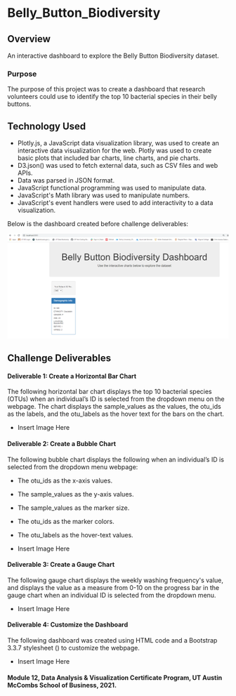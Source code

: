 # Belly_Button_Biodiversity

## Overview

An interactive dashboard to explore the Belly Button Biodiversity dataset.

### Purpose

The purpose of this project was to create a dashboard that research volunteers could use to identify the top 10 bacterial species in their belly buttons.

## Technology Used

- Plotly.js, a JavaScript data visualization library, was used to create an interactive data visualization for the web. Plotly was used to create basic plots that included bar charts, line charts, and pie charts.
- D3.json() was used to fetch external data, such as CSV files and web APIs.
- Data was parsed in JSON format.
- JavaScript functional programming was used to manipulate data.
- JavaScript's Math library was used to manipulate numbers.
- JavaScript's event handlers were used to add interactivity to a data visualization.

Below is the dashboard created before challenge deliverables:

![Dashboard_original.png](https://github.com/KimberlyCrawford/Belly_Button_Biodiversity/blob/main/images/Dashboard_original.png)

## Challenge Deliverables

#### Deliverable 1: Create a Horizontal Bar Chart

The following horizontal bar chart displays the top 10 bacterial species (OTUs) when an individual’s ID is selected from the dropdown menu on the webpage. The chart displays the sample_values as the values, the otu_ids as the labels, and the otu_labels as the hover text for the bars on the chart.

- Insert Image Here

#### Deliverable 2: Create a Bubble Chart 

The following bubble chart displays the following when an individual’s ID is selected from the dropdown menu webpage: 

- The otu_ids as the x-axis values.
- The sample_values as the y-axis values.
- The sample_values as the marker size.
- The otu_ids as the marker colors.
- The otu_labels as the hover-text values.

- Insert Image Here

#### Deliverable 3: Create a Gauge Chart

The following gauge chart displays the weekly washing frequency's value, and displays the value as a measure from 0-10 on the progress bar in the gauge chart when an individual ID is selected from the dropdown menu.

- Insert Image Here

#### Deliverable 4: Customize the Dashboard

The following dashboard was created using HTML code and a Bootstrap 3.3.7 stylesheet (<link rel="stylesheet" href="https://maxcdn.bootstrapcdn.com/bootstrap/3.3.7/css/bootstrap.min.css">) to customize the webpage.

- Insert Image Here

#### Module 12, Data Analysis & Visualization Certificate Program, UT Austin McCombs School of Business, 2021.
